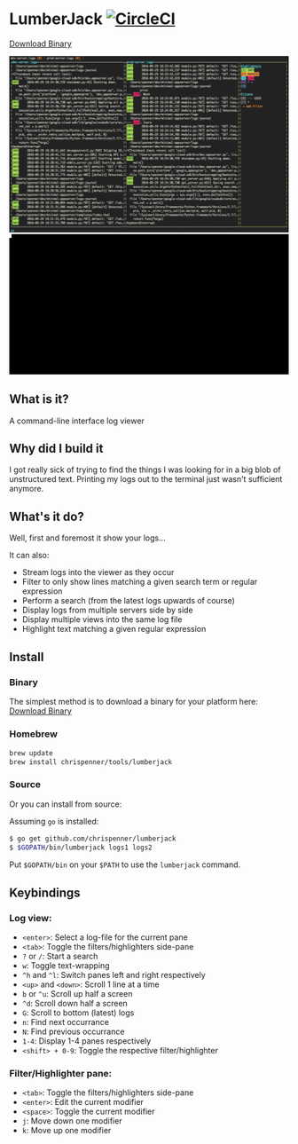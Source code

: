 # LumberJack [![CircleCI](https://circleci.com/gh/ChrisPenner/LumberJack.svg?style=svg)](https://circleci.com/gh/ChrisPenner/LumberJack)
[Download Binary](https://github.com/ChrisPenner/LumberJack/releases/latest)

![screenshot](docs/screenshot.png)
![demo](docs/demo.gif)

## What is it?
A command-line interface log viewer

## Why did I build it
I got really sick of trying to find the things I was looking for in a big blob of unstructured text.
Printing my logs out to the terminal just wasn't sufficient anymore.

## What's it do?
Well, first and foremost it show your logs...

It can also:
- Stream logs into the viewer as they occur
- Filter to only show lines matching a given search term or regular expression
- Perform a search (from the latest logs upwards of course)
- Display logs from multiple servers side by side
- Display multiple views into the same log file
- Highlight text matching a given regular expression

## Install

### Binary
The simplest method is to download a binary for your platform here: 
[Download Binary](https://github.com/ChrisPenner/LumberJack/releases/latest)

### Homebrew

```
brew update
brew install chrispenner/tools/lumberjack
```

### Source

Or you can install from source:

Assuming `go` is installed:
```bash
$ go get github.com/chrispenner/lumberjack
$ $GOPATH/bin/lumberjack logs1 logs2
```



Put `$GOPATH/bin` on your `$PATH` to use the `lumberjack` command.

## Keybindings

### Log view:
- `<enter>`: Select a log-file for the current pane
- `<tab>`: Toggle the filters/highlighters side-pane
- `?` or `/`: Start a search
- `w`: Toggle text-wrapping
- `^h` and `^l`: Switch panes left and right respectively
- `<up>` and `<down>`: Scroll 1 line at a time
- `b` or `^u`: Scroll up half a screen
- `^d`: Scroll down half a screen
- `G`: Scroll to bottom (latest) logs
- `n`: Find next occurrance
- `N`: Find previous occurrance
- `1-4`: Display 1-4 panes respectively
- `<shift> + 0-9`: Toggle the respective filter/highlighter

### Filter/Highlighter pane:
- `<tab>`: Toggle the filters/highlighters side-pane
- `<enter>`: Edit the current modifier
- `<space>`: Toggle the current modifier
- `j`: Move down one modifier
- `k`: Move up one modifier
